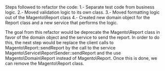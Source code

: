 Steps followed to refactor the code:
1.- Separate test code from business logic.
2.- Moved validation logic to its own class.
3.- Moved formatting logic out of the Magento\Report class
4.- Created new domain object for the Report class and a new service that performs the logic.

The goal from this refactor would be deprecate the Magento\Report class in favor of the domain object and the service to send the report. In order to do this, the next step would be replace the client calls to Magento\Report::sendReport by the call to the service Magento\Service\ReportSender::sendReport and the use Magento\Domain\Report instead of Magento\Report. Once this is done, we can remove the Magento\Report class. 
